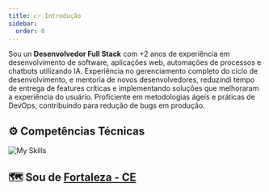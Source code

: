 ```yaml
---
title: 👉 Introdução
sidebar:
  order: 0
---
```


Sou un **Desenvolvedor Full Stack** com +2 anos de experiência em desenvolvimento de software, aplicações web, automações de processos e chatbots utilizando IA. Experiência no gerenciamento completo do ciclo de desenvolvimento, e mentoria de novos desenvolvedores, reduzindi tempo de entrega de features críticas e implementando soluções que melhoraram a experiência do usuário. Proficiente em metodologias ágeis e práticas de DevOps, contribuindo para redução de bugs em produção.

## ⚙️ Competências Técnicas

![My Skills](https://skillicons.dev/icons?i=ts,js,py,postgres,sqlite,html,css,react,next,vite,angular,tailwind,bootstrap,emotion,materialui,nodejs,express,nest,astro,bash,bun,pnpm,linux,debian,ubuntu,docker,git,jest,firebase,mongodb,postman,redis,sass,prisma,graphql,aws,selenium,emo)

## 🗺️ Sou de [Fortaleza - CE](https://www.google.com.br/maps/place/Fortaleza+-+CE)
